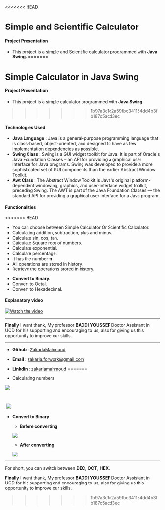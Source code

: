 <<<<<<< HEAD
# Simple and Scientific Calculator

#### Project Presentation

- This project is a simple and Scientific calculator programmed with **Java Swing.**
=======
# Simple Calculator in Java Swing

#### Project Presentation

- This project is a simple calculator programmed with **Java Swing.**
>>>>>>> 1b97a3c1c2a59fbc341154dd4b3fb187c5acd3ec

#### Technologies Used

- **Java Language** : Java is a general-purpose programming language that is class-based, object-oriented, and designed to have as few implementation dependencies as possible.
- **Swing Class** : Swing is a GUI widget toolkit for Java. It is part of Oracle's Java Foundation Classes – an API for providing a graphical user interface for Java programs. Swing was developed to provide a more sophisticated set of GUI components than the earlier Abstract Window Toolkit.
- **Awt Class** : The Abstract Window Toolkit is Java's original platform-dependent windowing, graphics, and user-interface widget toolkit, preceding Swing. The AWT is part of the Java Foundation Classes — the standard API for providing a graphical user interface for a Java program. 

#### Functionalities

<<<<<<< HEAD
* You can choose between  Simple Calculator Or Scientific Calculator.
* Calculating addition, subtraction, plus and minus.
* Calculate sin, cos, tan.
* Calculate Square root of numbers.
* Calculate exponential.
* Calculate percentage.
* It has the number **π**
* All operations are stored in history.
* Retrieve the operations stored in history.

- **Convert to Binary.**
- Convert to Octal.
- Convert to Hexadecimal.

#### Explanatory video 

[![Watch the video](https://i.imgur.com/XmCgxje.png)](https://youtu.be/tmzac5dziEU)





---

**Finally** I want  thank, My professor **BADDI YOUSSEF** Doctor Assistant in UCD for his supporting and encouraging to us, also for giving us this opportunity to improve our skills.

---

* **Github** : [ZakariaMahmoud](https://github.com/ZakariaMahmoud/)

* **Email** : zakaria.forwork@gmail.com
* **Linkdin** : [zakariamahmoud](https://www.linkedin.com/in/zakariamahmoud/)
=======
* Calculating numbers

![](https://i.imgur.com/OsnIMKN.png)

​										  

​								          	![](https://i.imgur.com/mUNYKgy.png)

- **Convert to Binary**

  - **Before converting**

  ![](https://i.imgur.com/OwLsxlb.png)

  - **After converting**

  ![](https://i.imgur.com/d6vc1rl.png)



---

For short, you can switch between **DEC**, **OCT**, **HEX**.

**Finally** I want  thank, My professor **BADDI YOUSSEF** Doctor Assistant in UCD for his supporting and encouraging to us, also for giving us this opportunity to improve our skills.

>>>>>>> 1b97a3c1c2a59fbc341154dd4b3fb187c5acd3ec
